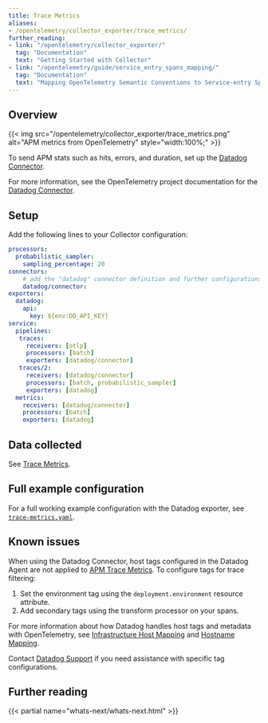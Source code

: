 ```yaml
---
title: Trace Metrics
aliases:
- /opentelemetry/collector_exporter/trace_metrics/
further_reading:
- link: "/opentelemetry/collector_exporter/"
  tag: "Documentation"
  text: "Getting Started with Collector"
- link: "/opentelemetry/guide/service_entry_spans_mapping/"
  tag: "Documentation"
  text: "Mapping OpenTelemetry Semantic Conventions to Service-entry Spans"
---
```


## Overview

{{< img src="/opentelemetry/collector_exporter/trace_metrics.png" alt="APM metrics from OpenTelemetry" style="width:100%;" >}}

To send APM stats such as hits, errors, and duration, set up the [Datadog Connector][1].

For more information, see the OpenTelemetry project documentation for the [Datadog Connector][1].

## Setup

Add the following lines to your Collector configuration:

```yaml
processors:
  probabilistic_sampler:
    sampling_percentage: 20
connectors:
    # add the "datadog" connector definition and further configurations
    datadog/connector:
exporters:
  datadog:
    api:
      key: ${env:DD_API_KEY}
service:
  pipelines:
   traces:
     receivers: [otlp]
     processors: [batch]
     exporters: [datadog/connector]
   traces/2:
     receivers: [datadog/connector]
     processors: [batch, probabilistic_sampler]
     exporters: [datadog]
  metrics:
    receivers: [datadog/connector]
    processors: [batch]
    exporters: [datadog]
```

## Data collected

See [Trace Metrics][2].

## Full example configuration

For a full working example configuration with the Datadog exporter, see [`trace-metrics.yaml`][3].

## Known issues

When using the Datadog Connector, host tags configured in the Datadog Agent are not applied to [APM Trace Metrics][6]. To configure tags for trace filtering:

1. Set the environment tag using the `deployment.environment` resource attribute.
1. Add secondary tags using the transform processor on your spans.

For more information about how Datadog handles host tags and metadata with OpenTelemetry, see [Infrastructure Host Mapping][4] and [Hostname Mapping][5].

Contact [Datadog Support][7] if you need assistance with specific tag configurations.

## Further reading

{{< partial name="whats-next/whats-next.html" >}}


[1]: https://github.com/open-telemetry/opentelemetry-collector-contrib/tree/main/connector/datadogconnector
[2]: /tracing/metrics/metrics_namespace/
[3]: https://github.com/open-telemetry/opentelemetry-collector-contrib/blob/main/exporter/datadogexporter/examples/trace-metrics.yaml
[4]: /opentelemetry/schema_semantics/host_metadata/
[5]: /opentelemetry/schema_semantics/hostname/?tab=datadogexporter
[6]: /tracing/metrics/metrics_namespace/
[7]: /help/
